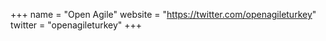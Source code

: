 +++
name = "Open Agile"
website = "https://twitter.com/openagileturkey"
twitter = "openagileturkey"
+++